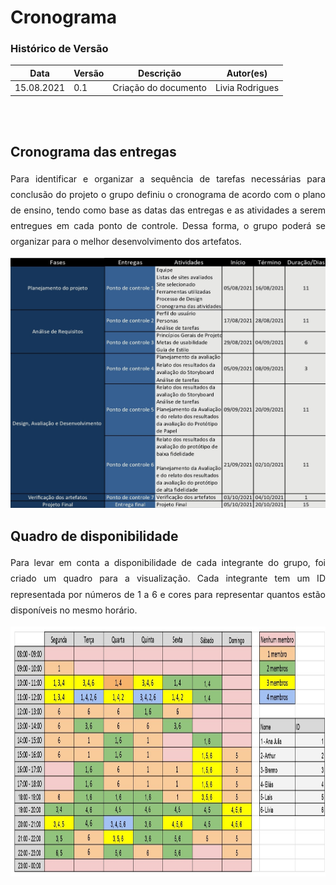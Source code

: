 # Cronograma 
 
### Histórico de Versão
|Data | Versão | Descrição | Autor(es)
| -- | -- | -- | -- |
| 15.08.2021 | 0.1 | Criação do documento | Livia Rodrigues |
<br><br>
 
## Cronograma das entregas
 
<div style="line-height:1.8" align="justify">
<p>Para identificar e organizar a sequência de tarefas necessárias para conclusão do projeto o grupo definiu o cronograma de acordo com o plano de ensino, tendo como base as datas das entregas e as atividades a serem entregues em cada ponto de controle. Dessa forma, o grupo poderá se organizar para o melhor desenvolvimento dos artefatos.</p>
</div>
 
<img width="800px" height="400px" src="../images/Cronograma_IHC.jpg">
 
## Quadro de disponibilidade

<div style="line-height:1.8" align="justify">  
<p> Para levar em conta a disponibilidade de cada integrante do grupo, foi criado um quadro para a visualização. Cada integrante tem um ID representada por números de 1 a 6 e cores para representar quantos estão disponíveis no mesmo horário.</p>
</div>
 
<img width="800px" height="400px" src="../images/Quadro.jpg">